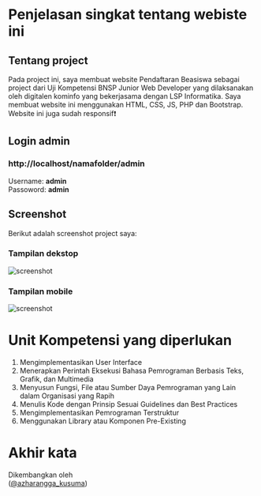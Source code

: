 # Penjelasan singkat tentang webiste ini

## Tentang project
Pada project ini, saya membuat website Pendaftaran Beasiswa sebagai project dari Uji Kompetensi BNSP Junior Web Developer yang dilaksanakan oleh digitalen kominfo yang bekerjasama dengan LSP Informatika. Saya membuat website ini menggunakan HTML, CSS, JS, PHP dan Bootstrap. Website ini juga sudah responsif❗️

## Login admin<br>
### http://localhost/namafolder/admin<br>
Username: **admin**<br>
Passoword: **admin**<br>

## Screenshot
Berikut adalah screenshot project saya:

### Tampilan dekstop
![screenshot](assets/img/dekstop.png) 

### Tampilan mobile
![screenshot](assets/img/mobile.png)

# Unit Kompetensi yang diperlukan
1. Mengimplementasikan User Interface
2. Menerapkan Perintah Eksekusi Bahasa Pemrograman Berbasis Teks, Grafik, dan Multimedia
3. Menyusun Fungsi, File atau Sumber Daya Pemrograman yang Lain dalam Organisasi yang Rapih
4. Menulis Kode dengan Prinsip Sesuai Guidelines dan Best Practices
5. Mengimplementasikan Pemrograman Terstruktur
6. Menggunakan Library atau Komponen Pre-Existing

# Akhir kata
Dikembangkan oleh<br>
([@azharangga_kusuma](https://instagram.com/azharangga_kusuma))